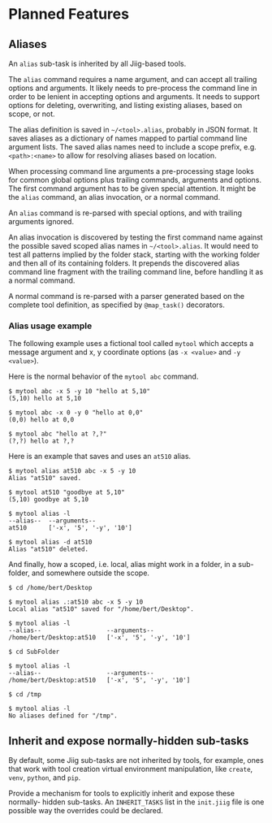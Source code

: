 # Planned Features

## Aliases

An `alias` sub-task is inherited by all Jiig-based tools.

The `alias` command requires a name argument, and can accept all trailing
options and arguments. It likely needs to pre-process the command line in order
to be lenient in accepting options and arguments. It needs to support options
for deleting, overwriting, and listing existing aliases, based on scope, or not.

The alias definition is saved in `~/<tool>.alias`, probably in JSON format. It
saves aliases as a dictionary of names mapped to partial command line argument
lists. The saved alias names need to include a scope prefix, e.g. 
`<path>:<name>` to allow for resolving aliases based on location.

When processing command line arguments a pre-processing stage looks for common
global options plus trailing commands, arguments and options. The first command
argument has to be given special attention. It might be the `alias` command, an
alias invocation, or a normal command.

An `alias` command is re-parsed with special options, and with trailing 
arguments ignored.

An alias invocation is discovered by testing the first command name against the 
possible saved scoped alias names in `~/<tool>.alias`. It would need to test all
patterns implied by the folder stack, starting with the working folder and then
all of its containing folders. It prepends the discovered alias command line
fragment with the trailing command line, before handling it as a normal command.

A normal command is re-parsed with a parser generated based on the complete tool
definition, as specified by `@map_task()` decorators.

### Alias usage example

The following example uses a fictional tool called `mytool` which accepts a
message argument and x, y coordinate options (as `-x <value>` and `-y <value>`).

Here is the normal behavior of the `mytool abc` command.

```
$ mytool abc -x 5 -y 10 "hello at 5,10"
(5,10) hello at 5,10

$ mytool abc -x 0 -y 0 "hello at 0,0"
(0,0) hello at 0,0

$ mytool abc "hello at ?,?"
(?,?) hello at ?,?
```

Here is an example that saves and uses an `at510` alias.

```
$ mytool alias at510 abc -x 5 -y 10
Alias "at510" saved.

$ mytool at510 "goodbye at 5,10"
(5,10) goodbye at 5,10

$ mytool alias -l
--alias--  --arguments--
at510      ['-x', '5', '-y', '10']

$ mytool alias -d at510
Alias "at510" deleted.
```

And finally, how a scoped, i.e. local, alias might work in a folder, in a 
sub-folder, and somewhere outside the scope.

```
$ cd /home/bert/Desktop

$ mytool alias .:at510 abc -x 5 -y 10
Local alias "at510" saved for "/home/bert/Desktop".

$ mytool alias -l
--alias--                  --arguments--
/home/bert/Desktop:at510   ['-x', '5', '-y', '10']

$ cd SubFolder

$ mytool alias -l
--alias--                  --arguments--
/home/bert/Desktop:at510   ['-x', '5', '-y', '10']

$ cd /tmp

$ mytool alias -l
No aliases defined for "/tmp".
```

## Inherit and expose normally-hidden sub-tasks

By default, some Jiig sub-tasks are not inherited by tools, for example, ones
that work with tool creation virtual environment manipulation, like `create`,
`venv`, `python`, and `pip`.

Provide a mechanism for tools to explicitly inherit and expose these normally-
hidden sub-tasks. An `INHERIT_TASKS` list in the `init.jiig` file is one
possible way the overrides could be declared.
